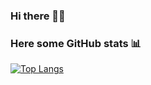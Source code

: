 ### Hi there 👋🏻

<!--#### I'm Giada and I'm a Full Stack Developer 👩🏻‍💻-->

### Here some GitHub stats 📊

[![Top Langs](https://github-readme-stats.vercel.app/api/top-langs/?username=giadaferrario&hide=jupyter%20notebook&layout=compact)](https://github.com/anuraghazra/github-readme-stats)

<!--[![GitHub Streak](https://streak-stats.demolab.com/?user=giadaferrario&theme=default)](https://git.io/streak-stats)

**GiadaFerrario/giadaferrario** is a ✨ _special_ ✨ repository because its `README.md` (this file) appears on your GitHub profile.

Here are some ideas to get you started:

- 🔭 I’m currently working on ...
- 🌱 I’m currently learning ...
- 👯 I’m looking to collaborate on ...
- 🤔 I’m looking for help with ...
- 💬 Ask me about ...
- 📫 How to reach me: ...
- 😄 Pronouns: ...
- ⚡ Fun fact: ...




[![Top Langs](https://github-readme-stats.vercel.app/api/top-langs/?username=giadaferrario&layout=compact)](https://github.com/anuraghazra/github-readme-stats)


-->
